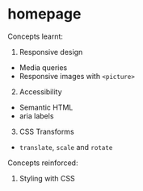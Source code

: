 # homepage

Concepts learnt:

1. Responsive design

- Media queries
- Responsive images with `<picture>`

2. Accessibility

- Semantic HTML
- aria labels

3. CSS Transforms

- `translate`, `scale` and `rotate`

Concepts reinforced:

1. Styling with CSS
